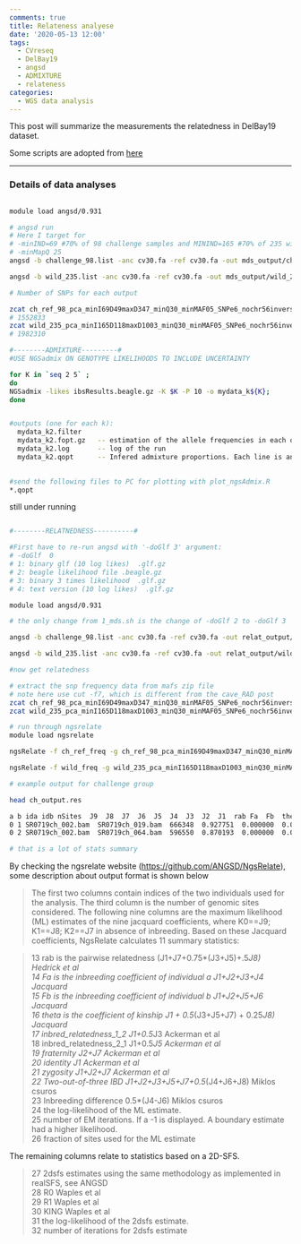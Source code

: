 ```yaml
---
comments: true
title: Relateness analyese
date: '2020-05-13 12:00'
tags:
  - CVreseq
  - DelBay19
  - angsd
  - ADMIXTURE
  - relateness
categories:
  - WGS data analysis
---
```


This post will summarize the measurements the relatedness in DelBay19 dataset.

Some scripts are adopted from [here](https://github.com/grovesdixon/caveRAD/blob/master/cave_RAD_processing_walkthrough.txt)

--- 

### Details of data analyses

```sh

module load angsd/0.931

# angsd run
# Here I target for 
# -minIND=69 #70% of 98 challenge samples and MININD=165 #70% of 235 wild samples
# -minMapQ 25
angsd -b challenge_98.list -anc cv30.fa -ref cv30.fa -out mds_output/ch_ref_98_pca_minI69D49maxD347_minQ30_minMAF05_SNPe6_nochr56invers_70 -dosaf 1 -GL 1 -doGlf 2 -doMaf 1 -doPost 1 -doCov 1 -makeMatrix 1 -doIBS 1 -doCounts 1 -doDepth 1 -dumpCounts 1 -P 20 -minQ 20 -minMapQ 25 -minMaf 0.05 -remove_bads 1 -uniqueOnly 1 -only_proper_pairs 1 -SNP_pval 1e-6 -setMinDepth 49 -setMaxDepth 347 -minInd 69 -doMajorMinor 3 -sites ch_ref_98_pca_minI49D49maxD347_minQ20_minMAF05_SNPe6_nochr56invers.snplist -rf chr.list >& mds_output/ch_ref_98_pca_70_nochr56invers.log

angsd -b wild_235.list -anc cv30.fa -ref cv30.fa -out mds_output/wild_235_pca_minI165D118maxD1003_minQ30_minMAF05_SNPe6_nochr56invers_70 -dosaf 1 -GL 1 -doGlf 2 -doMaf 1 -doPost 1 -doCov 1 -makeMatrix 1 -doIBS 1 -doCounts 1 -doDepth 1 -dumpCounts 1 -P 20 -minQ 20 -minMapQ 25 -minMaf 0.05 -remove_bads 1 -uniqueOnly 1 -only_proper_pairs 1 -SNP_pval 1e-6 -setMinDepth 118 -setMaxDepth 1003 -minInd 165 -doMajorMinor 3 -sites wild_235_pca_minI118D118maxD1003_minQ20_minMAF05_SNPe6_nochr56invers.snplist -rf chr.list >& mds_output/wild_235_pca_70_nochr56invers.lo

# Number of SNPs for each output

zcat ch_ref_98_pca_minI69D49maxD347_minQ30_minMAF05_SNPe6_nochr56invers_70.mafs.gz | wc -l
# 1552833
zcat wild_235_pca_minI165D118maxD1003_minQ30_minMAF05_SNPe6_nochr56invers_70.mafs.gz | wc -l
# 1982310

#--------ADMIXTURE---------#
#USE NGSadmix ON GENOTYPE LIKELIHOODS TO INCLUDE UNCERTAINTY

for K in `seq 2 5` ; 
do 
NGSadmix -likes ibsResults.beagle.gz -K $K -P 10 -o mydata_k${K};
done


#outputs (one for each k):
  mydata_k2.filter
  mydata_k2.fopt.gz   -- estimation of the allele frequencies in each of the ancestral populations (each column is a population, each row a SNP)
  mydata_k2.log       -- log of the run
  mydata_k2.qopt      -- Infered admixture proportions. Each line is an individual and each column is a population.
  

#send the following files to PC for plotting with plot_ngsAdmix.R 
*.qopt
```
still under running

```sh

#--------RELATNEDNESS----------#

#First have to re-run angsd with '-doGlf 3' argument:
# -doGlf  0
# 1: binary glf (10 log likes)  .glf.gz
# 2: beagle likelihood file .beagle.gz
# 3: binary 3 times likelihood  .glf.gz
# 4: text version (10 log likes)  .glf.gz

module load angsd/0.931

# the only change from 1_mds.sh is the change of -doGlf 2 to -doGlf 3

angsd -b challenge_98.list -anc cv30.fa -ref cv30.fa -out relat_output/ch_ref_98_pca_minI69D49maxD347_minQ30_minMAF05_SNPe6_nochr56invers_70 -dosaf 1 -GL 1 -doGlf 3 -doMaf 1 -doPost 1 -doGeno 8 -doCov 1 -makeMatrix 1 -doIBS 1 -doCounts 1 -doDepth 1 -dumpCounts 1 -P 20 -minQ 20 -minMapQ 25 -minMaf 0.05 -remove_bads 1 -uniqueOnly 1 -only_proper_pairs 1 -SNP_pval 1e-6 -setMinDepth 49 -setMaxDepth 347 -minInd 69 -doMajorMinor 3 -sites ch_ref_98_pca_minI49D49maxD347_minQ20_minMAF05_SNPe6_nochr56invers.snplist -rf chr.list >& relat_output/ch_ref_98_pca_70_nochr56invers.log

angsd -b wild_235.list -anc cv30.fa -ref cv30.fa -out relat_output/wild_235_pca_minI165D118maxD1003_minQ30_minMAF05_SNPe6_nochr56invers_70 -dosaf 1 -GL 1 -doGlf 3 -doMaf 1 -doPost 1 -doGeno 8 -doCov 1 -makeMatrix 1 -doIBS 1 -doCounts 1 -doDepth 1 -dumpCounts 1 -P 20 -minQ 20 -minMapQ 25 -minMaf 0.05 -remove_bads 1 -uniqueOnly 1 -only_proper_pairs 1 -SNP_pval 1e-6 -setMinDepth 118 -setMaxDepth 1003 -minInd 165 -doMajorMinor 3 -sites wild_235_pca_minI118D118maxD1003_minQ20_minMAF05_SNPe6_nochr56invers.snplist -rf chr.list >& relat_output/wild_235_pca_70_nochr56invers.log

#now get relatedness

# extract the snp frequency data from mafs zip file
# note here use cut -f7, which is different from the cave_RAD post
zcat ch_ref_98_pca_minI69D49maxD347_minQ30_minMAF05_SNPe6_nochr56invers_70.mafs.gz | cut -f7 |sed 1d > ch_ref_freq
zcat wild_235_pca_minI165D118maxD1003_minQ30_minMAF05_SNPe6_nochr56invers_70.mafs.gz | cut -f7 |sed 1d >wild_freq

# run through ngsrelate
module load ngsrelate

ngsRelate -f ch_ref_freq -g ch_ref_98_pca_minI69D49maxD347_minQ30_minMAF05_SNPe6_nochr56invers_70.glf.gz -n 98 -z challenge_98.list -O ch_output.res

ngsRelate -f wild_freq -g wild_235_pca_minI165D118maxD1003_minQ30_minMAF05_SNPe6_nochr56invers_70.glf.gz -n 235 -z wild_235.list -O wild_output.res

# example output for challenge group

head ch_output.res 

a b ida idb nSites  J9  J8  J7  J6  J5  J4  J3  J2  J1  rab Fa  Fb  theta inbred_relatedness_1_2  inbred_relatedness_2_1  fraternity  identity  zygosity  2of3_IDB  F_diff_a_b  loglh nIter bestoptimll coverage  2dsfs R0  R1  KING  2dsfs_loglike 2dsfsf_niter
0 1 SR0719ch_002.bam  SR0719ch_019.bam  666348  0.927751  0.000000  0.000000  0.000552  0.000000  0.049241  0.000000  0.022456  0.000000  0.000000  0.071697  0.023008  0.000000  0.000000  0.000000  0.022456  0.000000  0.022456  0.047353  0.024344  -709136.469929  70  -1  0.429118  5.280951e-01,1.551008e-01,2.511597e-02,1.435009e-01,7.577034e-02,1.671133e-02,2.723838e-02,1.973095e-02,8.736163e-03  0.690961  0.195588  -0.059472 -790567.826697  43
0 2 SR0719ch_002.bam  SR0719ch_064.bam  596550  0.870193  0.000000  0.000000  0.058360  0.000000  0.034342  0.000000  0.037105  0.000000  0.000000  0.071447  0.095465  0.000000  0.000000  0.000000  0.037105  0.000000  0.037105  0.083456  -0.012009 -616565.041839  170 -1  0.384169  5.349475e-01,1.433755e-01,3.026484e-02,1.482602e-01,6.737879e-02,2.015998e-02,2.788225e-02,1.899071e-02,8.740264e-03  0.862988  0.173240  -0.105072-686932.450194 39

# that is a lot of stats summary
```

By checking the ngsrelate website (https://github.com/ANGSD/NgsRelate), some description about output format is shown below

> The first two columns contain indices of the two individuals used for the analysis. The third column is the number of genomic sites considered. The following nine columns are the maximum likelihood (ML) estimates of the nine jacquard coefficients, where K0==J9; K1==J8; K2==J7 in absence of inbreeding. Based on these Jacquard coefficients, NgsRelate calculates 11 summary statistics:

> 13 rab is the pairwise relatedness (J1+J7+0.75*(J3+J5)+.5*J8) Hedrick et al   
> 14 Fa is the inbreeding coefficient of individual a J1+J2+J3+J4 Jacquard   
> 15 Fb is the inbreeding coefficient of individual b J1+J2+J5+J6 Jacquard   
> 16 theta is the coefficient of kinship J1 + 0.5*(J3+J5+J7) + 0.25*J8) Jacquard   
> 17 inbred_relatedness_1_2 J1+0.5*J3 Ackerman et al   
> 18 inbred_relatedness_2_1 J1+0.5*J5 Ackerman et al   
> 19 fraternity J2+J7 Ackerman et al   
> 20 identity J1 Ackerman et al   
> 21 zygosity J1+J2+J7 Ackerman et al   
> 22 Two-out-of-three IBD J1+J2+J3+J5+J7+0.5*(J4+J6+J8) Miklos csuros   
> 23 Inbreeding difference 0.5*(J4-J6) Miklos csuros   
> 24 the log-likelihood of the ML estimate.   
> 25 number of EM iterations. If a -1 is displayed. A boundary estimate had a higher likelihood.   
> 26 fraction of sites used for the ML estimate   

The remaining columns relate to statistics based on a 2D-SFS.

> 27 2dsfs estimates using the same methodology as implemented in realSFS, see ANGSD   
> 28 R0 Waples et al   
> 29 R1 Waples et al   
> 30 KING Waples et al   
> 31 the log-likelihood of the 2dsfs estimate.   
> 32 number of iterations for 2dsfs estimate   

